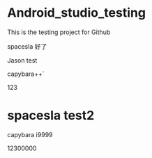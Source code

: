# Android_studio_testing

This is the testing project for Github

spacesla 好了

Jason test

capybara++`

123


spacesla test2
=======
capybara
i9999

12300000


